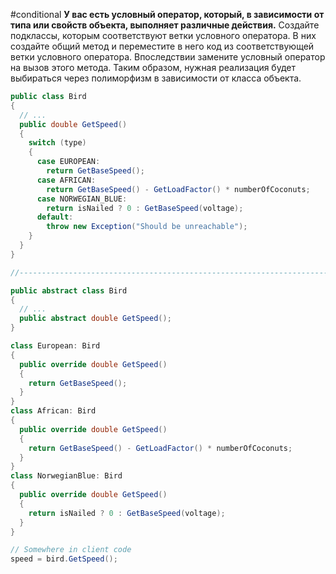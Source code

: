 #conditional
**У вас есть условный оператор, который, в зависимости от типа или свойств объекта, выполняет различные действия.**
Создайте подклассы, которым соответствуют ветки условного оператора. В них создайте общий метод и переместите в него код из соответствующей ветки условного оператора. Впоследствии замените условный оператор на вызов этого метода. Таким образом, нужная реализация будет выбираться через полиморфизм в зависимости от класса объекта.
```cs
public class Bird 
{
  // ...
  public double GetSpeed() 
  {
    switch (type) 
    {
      case EUROPEAN:
        return GetBaseSpeed();
      case AFRICAN:
        return GetBaseSpeed() - GetLoadFactor() * numberOfCoconuts;
      case NORWEGIAN_BLUE:
        return isNailed ? 0 : GetBaseSpeed(voltage);
      default:
        throw new Exception("Should be unreachable");
    }
  }
}

//------------------------------------------------------------------------

public abstract class Bird 
{
  // ...
  public abstract double GetSpeed();
}

class European: Bird 
{
  public override double GetSpeed() 
  {
    return GetBaseSpeed();
  }
}
class African: Bird 
{
  public override double GetSpeed() 
  {
    return GetBaseSpeed() - GetLoadFactor() * numberOfCoconuts;
  }
}
class NorwegianBlue: Bird
{
  public override double GetSpeed() 
  {
    return isNailed ? 0 : GetBaseSpeed(voltage);
  }
}

// Somewhere in client code
speed = bird.GetSpeed();
```